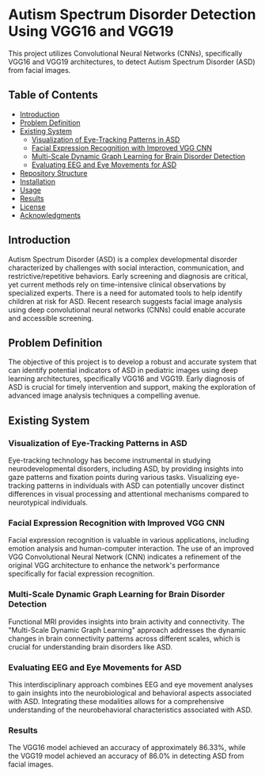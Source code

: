 # Autism Spectrum Disorder Detection Using VGG16 and VGG19

This project utilizes Convolutional Neural Networks (CNNs), specifically VGG16 and VGG19 architectures, to detect Autism Spectrum Disorder (ASD) from facial images.

## Table of Contents

- [Introduction](#introduction)
- [Problem Definition](#problem-definition)
- [Existing System](#existing-system)
  - [Visualization of Eye-Tracking Patterns in ASD](#visualization-of-eye-tracking-patterns-in-asd)
  - [Facial Expression Recognition with Improved VGG CNN](#facial-expression-recognition-with-improved-vgg-cnn)
  - [Multi-Scale Dynamic Graph Learning for Brain Disorder Detection](#multi-scale-dynamic-graph-learning-for-brain-disorder-detection)
  - [Evaluating EEG and Eye Movements for ASD](#evaluating-eeg-and-eye-movements-for-asd)
- [Repository Structure](#repository-structure)
- [Installation](#installation)
- [Usage](#usage)
- [Results](#results)
- [License](#license)
- [Acknowledgments](#acknowledgments)

## Introduction

Autism Spectrum Disorder (ASD) is a complex developmental disorder characterized by challenges with social interaction, communication, and restrictive/repetitive behaviors. Early screening and diagnosis are critical, yet current methods rely on time-intensive clinical observations by specialized experts. There is a need for automated tools to help identify children at risk for ASD. Recent research suggests facial image analysis using deep convolutional neural networks (CNNs) could enable accurate and accessible screening.

## Problem Definition

The objective of this project is to develop a robust and accurate system that can identify potential indicators of ASD in pediatric images using deep learning architectures, specifically VGG16 and VGG19. Early diagnosis of ASD is crucial for timely intervention and support, making the exploration of advanced image analysis techniques a compelling avenue.

## Existing System

### Visualization of Eye-Tracking Patterns in ASD

Eye-tracking technology has become instrumental in studying neurodevelopmental disorders, including ASD, by providing insights into gaze patterns and fixation points during various tasks. Visualizing eye-tracking patterns in individuals with ASD can potentially uncover distinct differences in visual processing and attentional mechanisms compared to neurotypical individuals.

### Facial Expression Recognition with Improved VGG CNN

Facial expression recognition is valuable in various applications, including emotion analysis and human-computer interaction. The use of an improved VGG Convolutional Neural Network (CNN) indicates a refinement of the original VGG architecture to enhance the network's performance specifically for facial expression recognition.

### Multi-Scale Dynamic Graph Learning for Brain Disorder Detection

Functional MRI provides insights into brain activity and connectivity. The "Multi-Scale Dynamic Graph Learning" approach addresses the dynamic changes in brain connectivity patterns across different scales, which is crucial for understanding brain disorders like ASD.

### Evaluating EEG and Eye Movements for ASD

This interdisciplinary approach combines EEG and eye movement analyses to gain insights into the neurobiological and behavioral aspects associated with ASD. Integrating these modalities allows for a comprehensive understanding of the neurobehavioral characteristics associated with ASD.

### Results
The VGG16 model achieved an accuracy of approximately 86.33%, while the VGG19 model achieved an accuracy of 86.0% in detecting ASD from facial images.



